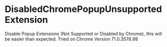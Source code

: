 # DisabledChromePopupUnsupportedExtension
Disable Popup Extensions (Not Supported or Disabled by Chrome), this will be easier than expected. Tried on Chrome Version 71.0.3578.98
